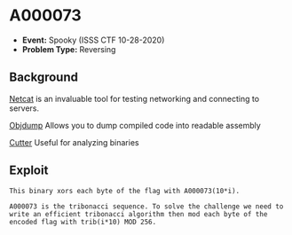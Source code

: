 # A000073
* **Event:** Spooky (ISSS CTF 10-28-2020)
* **Problem Type:** Reversing

## Background
[Netcat](https://en.wikipedia.org/wiki/Netcat) is an invaluable tool for testing networking and connecting to servers.

[Objdump](https://linux.die.net/man/1/objdump) Allows you to dump compiled code into readable assembly

[Cutter](https://cutter.re/) Useful for analyzing binaries

## Exploit
```
This binary xors each byte of the flag with A000073(10*i).

A000073 is the tribonacci sequence. To solve the challenge we need to write an efficient tribonacci algorithm then mod each byte of the encoded flag with trib(i*10) MOD 256.
```

